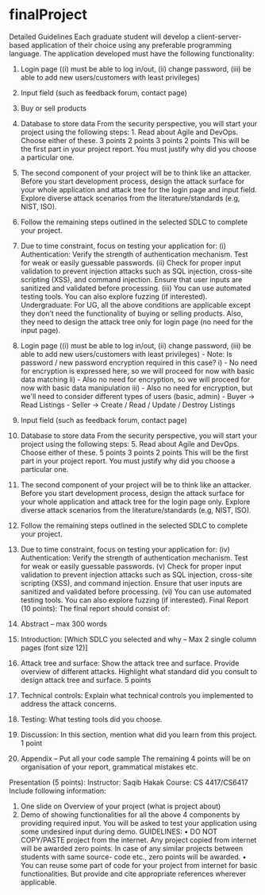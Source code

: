 # finalProject
Detailed Guidelines
Each graduate student will develop a client-server-based application of their choice using any preferable programming language. The application developed must have the following functionality:
1. Login page ((i) must be able to log in/out, (ii) change password, (iii) be able to add new
users/customers with least privileges)
2. Input field (such as feedback forum, contact page)
3. Buy or sell products
4. Database to store data
From the security perspective, you will start your project using the following steps: 1. Read about Agile and DevOps. Choose either of these.
3 points 2 points 3 points
2 points
This will be the first part in your project report. You must justify why did you choose a particular
one.
2. The second component of your project will be to think like an attacker. Before you start
development process, design the attack surface for your whole application and attack tree for the login page and input field. Explore diverse attack scenarios from the literature/standards (e.g, NIST, ISO).
3. Follow the remaining steps outlined in the selected SDLC to complete your project.
4. Due to time constraint, focus on testing your application for:
(i) Authentication: Verify the strength of authentication mechanism. Test for weak or easily guessable passwords.
(ii) Check for proper input validation to prevent injection attacks such as SQL injection, cross-site scripting (XSS), and command injection. Ensure that user inputs are sanitized and validated before processing.
(iii) You can use automated testing tools. You can also explore fuzzing (if interested).
Undergraduate:
For UG, all the above conditions are applicable except they don’t need the functionality of buying or selling products. Also, they need to design the attack tree only for login page (no need for the input page).

1. Login page ((i) must be able to log in/out, (ii) change password, (iii) be able to add new
users/customers with least privileges) - Note: Is password / new password encryption required in this case?
    i) - No need for encryption is expressed here, so we will proceed for now with basic data matching
    ii) - Also no need for encryption, so we will proceed for now with basic data manipulation
    iii) - Also no need for encryption, but we'll need to consider different types of users (basic, admin)
        - Buyer -> Read Listings
        - Seller -> Create / Read / Update / Destroy Listings
2. Input field (such as feedback forum, contact page)
3. Database to store data
From the security perspective, you will start your project using the following steps: 5. Read about Agile and DevOps. Choose either of these.
5 points 3 points 2 points
This will be the first part in your project report. You must justify why did you choose a particular
one.
6. The second component of your project will be to think like an attacker. Before you start
development process, design the attack surface for your whole application and attack tree for the
login page only. Explore diverse attack scenarios from the literature/standards (e.g, NIST, ISO).
7. Follow the remaining steps outlined in the selected SDLC to complete your project.
8. Due to time constraint, focus on testing your application for:
(iv) Authentication: Verify the strength of authentication mechanism. Test for weak or easily guessable passwords.
(v) Check for proper input validation to prevent injection attacks such as SQL injection, cross-site scripting (XSS), and command injection. Ensure that user inputs are sanitized and validated before processing.
(vi) You can use automated testing tools. You can also explore fuzzing (if interested).
Final Report (10 points):
The final report should consist of:
1. Abstract – max 300 words
2. Introduction: [Which SDLC you selected and why – Max 2 single column pages
(font size 12)]
3. Attack tree and surface: Show the attack tree and surface. Provide overview of different attacks. Highlight what standard did you consult to design attack tree and surface. 5 points
4. Technical controls: Explain what technical controls you implemented to address the attack concerns.
5. Testing: What testing tools did you choose.
6. Discussion: In this section, mention what did you learn from this project. 1 point
7. Appendix – Put all your code sample
The remaining 4 points will be on organisation of your report, grammatical mistakes etc.

 Presentation (5 points):
Instructor: Saqib Hakak Course: CS 4417/CS6417
Include following information:
1. One slide on Overview of your project (what is project about)
2. Demo of showing functionalities for all the above 4 components by providing required
input.
You will be asked to test your application using some undesired input during demo.
GUIDELINES:
• DO NOT COPY/PASTE project from the internet. Any project copied from internet will be awarded zero points. In case of any similar projects between students with same source- code etc., zero points will be awarded.
• You can reuse some part of code for your project from internet for basic functionalities. But provide and cite appropriate references wherever applicable.

